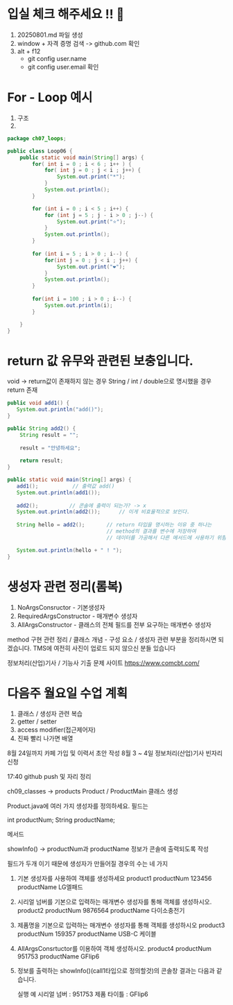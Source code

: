 # 입실 체크 해주세요 !! 💨

1. 20250801.md 파일 생성
2. window + 자격 증명 검색 -> github.com 확인
3. alt + f12
    - git config user.name
    - git config user.email 확인


# For - Loop 예시
1. 구조
2.
```java
package ch07_loops;

public class Loop06 {
    public static void main(String[] args) {
        for( int i = 0 ; i < 6 ; i++ ) {
            for( int j = 0 ; j < i ; j++) {
                System.out.print("*");
            }
            System.out.println();
        }

        for (int i = 0 ; i < 5 ; i++) {
            for (int j = 5 ; j - i > 0 ; j--) {
                System.out.print("⭐");
            }
            System.out.println();
        }
        
        for (int i = 5 ; i > 0 ; i--) {
            for(int j = 0 ; j < i ; j++) {
                System.out.print("❤️");
            }
            System.out.println();
        }
        
        for(int i = 100 ; i > 0 ; i--) {
            System.out.println(i);
        }

    }
}
```
# return 값 유무와 관련된 보충입니다.

void -> return값이 존재하지 않는 경우
String / int / double으로 명시했을 경우 return 존재

```java
public void add1() {
   System.out.println("add()");
}

public String add2() {
    String result = "";
    
    result = "안녕하세요";
    
    return result;
}

public static void main(String[] args) {
   add1();           // 출력값 add()
   System.out.println(add1());
   
   add2();          // 콘솔에 출력이 되는가? -> x
   System.out.println(add2());      // 이게 비효율적으로 보인다.
   
   String hello = add2();       // return 타입을 명시하는 이유 중 하나는
                                // method의 결과를 변수에 저장하여
                                // 데이터를 가공해서 다른 메서드에 사용하기 위함

   System.out.println(hello + " ! ");
}

```

# 생성자 관련 정리(롬복)
1. NoArgsConsructor - 기본생성자
2. RequiredArgsConstructor - 매개변수 생성자
3. AllArgsConstructor - 클래스의 전체 필드를 전부 요구하는 매개변수 생성자

method 구현 관련 정리 / 클래스 개념 - 구성 요소 / 생성자 관련 부분을 정리하시면 되겠습니다.
TMS에 여전히 사진이 업로드 되지 않으신 분들 있습니다

정보처리(산업)기사 / 기능사 기출 문제 사이트
https://www.comcbt.com/

# 다음주 월요일 수업 계획
1. 클래스 / 생성자 관련 복습
2. getter / setter
3. access modifier(접근제어자)
4. 진짜 빨리 나가면 배열

8월 24일까지 카페 가입 및 이력서 초안 작성
8월 3 ~ 4일 정보처리(산업)기사 빈자리 신청

17:40 github push 및 자리 정리

ch09_classes -> products
Product / ProductMain 클래스 생성

Product.java에 여러 가지 생성자를 정의하세요.
필드는

int productNum;
String productName;

메서드

showInfo() -> productNum과 productName 정보가 콘솔에 출력되도록 작성

필드가 두개 이기 때문에 생성자가 만들어질 경우의 수는 네 가지

1. 기본 생성자를 사용하여 객체를 생성하세요 product1
   productNum 123456
   productName LG엘패드
2. 시리얼 넘버를 기본으로 입력하는 매개변수 생성자를 통해
   객체를 생성하시오. product2
   productNum 9876564
   productName 다이소충전기

3. 제품명을 기본으로 입력하는 매개변수 생성자를 통해
   객체를 생성하시오 product3
   productNum 159357
   productName USB-C 케이블

4. AllArgsConsrtuctor를 이용하여 객체 생성하시오. product4
   productNum 951753
   productName GFlip6

5. 정보를 출력하는 showInfo()(call1타입으로 정의할것)의 콘솔창 결과는
   다음과 같습니다.

   실행 예
   시리얼 넘버 : 951753
   제품 타이틀 : GFlip6







